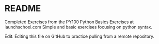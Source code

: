 # README #
Completed Exercises from the PY100 Python Basics Exercises at launchschool.com
Simple and basic exercises focusing on python syntax. 

Edit: Editing this file on GitHub to practice pulling from a remote repository.
